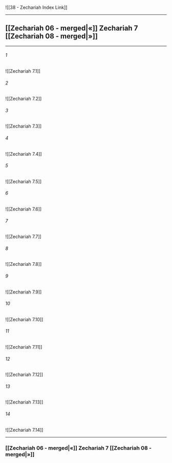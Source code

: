 ![[38 - Zechariah Index Link]]

---
##  [[Zechariah 06 - merged|«]] Zechariah 7 [[Zechariah 08 - merged|»]]

---

###### 1
![[Zechariah 7.1]] 

###### 2
![[Zechariah 7.2]] 

###### 3
![[Zechariah 7.3]] 

###### 4
![[Zechariah 7.4]]

###### 5 
![[Zechariah 7.5]] 

###### 6
![[Zechariah 7.6]] 

###### 7
![[Zechariah 7.7]] 

###### 8
![[Zechariah 7.8]] 

###### 9
![[Zechariah 7.9]] 

###### 10
![[Zechariah 7.10]] 

###### 11
![[Zechariah 7.11]] 

###### 12
![[Zechariah 7.12]]

###### 13
![[Zechariah 7.13]] 

###### 14
![[Zechariah 7.14]] 


---
###  [[Zechariah 06 - merged|«]] Zechariah 7 [[Zechariah 08 - merged|»]]